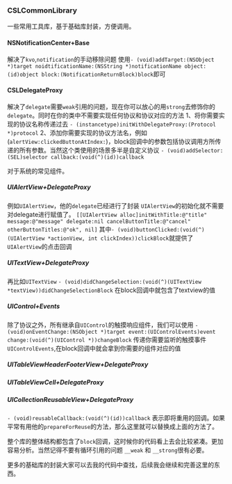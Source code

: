 ### CSLCommonLibrary
一些常用工具库，基于基础库封装，方便调用。

#### NSNotificationCenter+Base
解决了`kvo`,`notification`的手动移除问题
使用`- (void)addTarget:(NSObject *)target noidtificationName:(NSString *)notificationName object:(id)object block:(NotificationReturnBlock)block`即可

#### CSLDelegateProxy
解决了`delegate`需要`weak`引用的问题，现在你可以放心的用`strong`去修饰你的`delegate`。同时在你的类中不需要实现任何协议和协议对应的方法
1、将你需要实现的协议名称传递过去 
`- (instancetype)initWithDelegateProxy:(Protocol *)protocol`
2、添加你需要实现的协议方法名，例如(`alertView:clickedButtonAtIndex:`)，block回调中的参数包括协议调用方所传递的所有参数。当然这个类使用的场景多半是自定义协议
`- (void)addSelector:(SEL)selector callback:(void(^)(id))callback`


对于系统的常见组件。
##### UIAlertView+DelegateProxy
例如`UIAlertView`，他的`delegate`已经进行了封装
`UIAlertView`的初始化就不需要对delegate进行赋值了。
`[[UIAlertView alloc]initWithTitle:@"title" message:@"message" delegate:nil cancelButtonTitle:@"cancel" otherButtonTitles:@"ok", nil]`
其中`- (void)buttonClicked:(void(^)(UIAlertView *actionView, int clickIndex))clickBlock`就提供了`UIAlertView`的点击回调

##### UITextView+DelegateProxy
再比如`UITextView`
`- (void)didChangeSelection:(void(^)(UITextView *textView))didChangeSelectionBlock`
在block回调中就包含了textview的值

##### UIControl+Events
除了协议之外，所有继承自`UIControl`的触摸响应组件，我们可以使用
`- (void)onEventChange:(NSObject *)target event:(UIControlEvents)event change:(void(^)(UIControl *))changeBlock`
传递你需要监听的触摸事件`UIControlEvents`,在block回调中就会拿到你需要的组件对应的值

##### UITableViewHeaderFooterView+DelegateProxy
##### UITableViewCell+DelegateProxy
##### UICollectionReusableView+DelegateProxy
`- (void)reusableCallback:(void(^)(id))callback`
表示即将重用的回调。如果平常有用他的`prepareForReuse`的方法，那么这里就可以替换成上面的方法了。

整个库的整体结构都包含了`block`回调，这时候你的代码看上去会比较紧凑。更加容易分析。当然记得不要有循环引用的问题 `__weak` 和 `__strong`很有必要。

更多的基础库的封装大家可以去我的代码中查找，后续我会继续和完善这里的东西。


